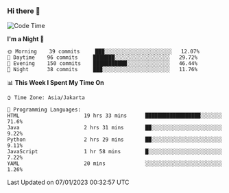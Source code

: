 ### Hi there 👋

<!--
**rmsubekti/rmsubekti** is a ✨ _special_ ✨ repository because its `README.md` (this file) appears on your GitHub profile.

Here are some ideas to get you started:

- 🔭 I’m currently working on ...
- 🌱 I’m currently learning ...
- 👯 I’m looking to collaborate on ...
- 🤔 I’m looking for help with ...
- 💬 Ask me about ...
- 📫 How to reach me: ...
- 😄 Pronouns: ...
- ⚡ Fun fact: ...
-->

<!--START_SECTION:waka-->
![Code Time](http://img.shields.io/badge/Code%20Time-957%20hrs%2038%20mins-blue)

**I'm a Night 🦉** 

```text
🌞 Morning    39 commits     ███░░░░░░░░░░░░░░░░░░░░░░   12.07% 
🌆 Daytime    96 commits     ███████░░░░░░░░░░░░░░░░░░   29.72% 
🌃 Evening    150 commits    ███████████░░░░░░░░░░░░░░   46.44% 
🌙 Night      38 commits     ███░░░░░░░░░░░░░░░░░░░░░░   11.76%

```


📊 **This Week I Spent My Time On** 

```text
⌚︎ Time Zone: Asia/Jakarta

💬 Programming Languages: 
HTML                     19 hrs 33 mins      ██████████████████░░░░░░░   71.6% 
Java                     2 hrs 31 mins       ██░░░░░░░░░░░░░░░░░░░░░░░   9.22% 
Python                   2 hrs 29 mins       ██░░░░░░░░░░░░░░░░░░░░░░░   9.11% 
JavaScript               1 hr 58 mins        █░░░░░░░░░░░░░░░░░░░░░░░░   7.22% 
YAML                     20 mins             ░░░░░░░░░░░░░░░░░░░░░░░░░   1.26%

```


 Last Updated on 07/01/2023 00:32:57 UTC
<!--END_SECTION:waka-->
